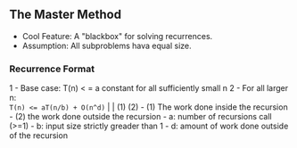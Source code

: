 
## The Master Method

- Cool Feature: A "blackbox" for solving recurrences.
- Assumption: All subproblems hava equal size.

### Recurrence Format
1 - Base case: T(n) < =  a constant for all sufficiently small n
2 - For all larger n:  
	`T(n) <= aT(n/b) + O(n^d)`
						| 						|
					   (1)					  (2)
		- (1) The work done inside the recursion 
		- (2) the work done outside the recursion
		- a: number of recursions call (>=1)
		- b: input size strictly greader than 1
		- d: amount of work done outside of the recursion

